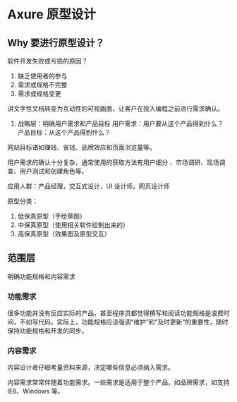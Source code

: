 # Axure 原型设计

## Why 要进行原型设计？

软件开发失败或亏损的原因？

1. 缺乏使用者的参与
2. 需求或规格不完整
3. 需求或规格变更

讲文字性文档转变为互动性的可视画面，让客户在投入编程之前进行需求确认。

1. 战略层：明确用户需求和产品目标
 用户需求：用户要从这个产品得到什么？
 产品目标：从这个产品得到什么？

 网站目标诸如赚钱、省钱、品牌效应和页面浏览量等。

 用户需求的确认十分复杂，通常使用的获取方法有用户细分
、市场调研、现场调查、用户测试和创建角色等。

应用人群：产品经理，交互式设计，UI 设计师，网页设计师

原型分类：

1. 低保真原型（手绘草图）
2. 中保真原型（使用相关软件绘制出来的）
3. 高保真原型（效果图及原型交互）

## 范围层

明确功能规格和内容需求

### 功能需求

很多功能并没有反应实际的产品，甚至程序员都觉得撰写和阅读功能规格是浪费时间，不如写代码。实际上，功能规格应该强调“维护”和“及时更新“的重要性，随时保持功能规格和开发的同步。

### 内容需求

内容设计者仔细考量资料来源，决定哪些信息必须纳入需求。

内容需求常常伴随着功能需求。一些需求是适用于整个产品，如品牌需求，如支持 IE6、Windows 等。

